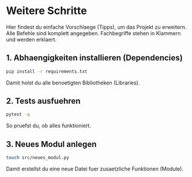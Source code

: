 # Weitere Schritte

Hier findest du einfache Vorschlaege (Tipps), um das Projekt zu erweitern.
Alle Befehle sind komplett angegeben. Fachbegriffe stehen in Klammern und werden erklaert.

## 1. Abhaengigkeiten installieren (Dependencies)
```bash
pip install -r requirements.txt
```
Damit holst du alle benoetigten Bibliotheken (Libraries).

## 2. Tests ausfuehren
```bash
pytest -q
```
So pruefst du, ob alles funktioniert.

## 3. Neues Modul anlegen
```bash
touch src/neues_modul.py
```
Damit erstellst du eine neue Datei fuer zusaetzliche Funktionen (Module).
